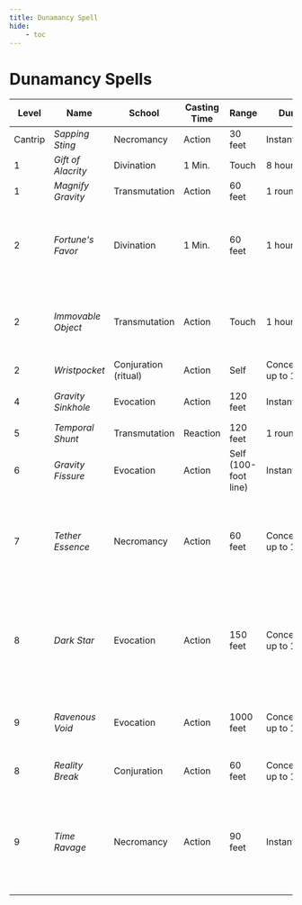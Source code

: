 ```yaml
---
title: Dunamancy Spell
hide:
    - toc
---
```


# Dunamancy Spells

| Level | Name | School | Casting Time | Range | Duration | Components | Source |
|---|---|---|---|---|---|---|---|
| Cantrip | *Sapping Sting* | Necromancy | Action | 30 feet | Instantaneous | V, S | EGW |
| 1 | *Gift of Alacrity* | Divination | 1 Min. | Touch | 8 hours | V, S | EGW |
| 1 | *Magnify Gravity* | Transmutation | Action | 60 feet | 1 round | V, S | EGW |
| 2 | *Fortune's Favor* | Divination | 1 Min. | 60 feet | 1 hour | V, S, M (a white pearl worth at least 100 gp, which the spell consumes) | EGW |
| 2 | *Immovable Object* | Transmutation | Action | Touch | 1 hour | V, S, M (gold dust worth at least 25 gp, which the spell consumes) | EGW |
| 2 | *Wristpocket* | Conjuration (ritual) | Action | Self | Concentration, up to 1 hour | S | EGW |
| 4 | *Gravity Sinkhole* | Evocation | Action | 120 feet | Instantaneous | V, S, M (a black marble) | EGW |
| 5 | *Temporal Shunt* | Transmutation | Reaction | 120 feet | 1 round | V, S | EGW |
| 6 | *Gravity Fissure* | Evocation | Action | Self (100-foot line) | Instantaneous | V, S, M (a fistful of iron filings) | EGW |
| 7 | *Tether Essence* | Necromancy | Action | 60 feet | Concentration, up to 1 hour | V, S, M (a spool of platinum cord worth at least 250 gp, which the spell consumes) | EGW |
| 8 | *Dark Star* | Evocation | Action | 150 feet | Concentration, up to 1 minute | V, S, M (a shard of onyx and a drop of the caster's blood, both of which the spell consumes) | EGW |
| 9 | *Ravenous Void* | Evocation | Action | 1000 feet | Concentration, up to 1 minute | V, S, M (a small, nine-pointed star made of iron) | EGW |
| 8 | *Reality Break* | Conjuration | Action | 60 feet | Concentration, up to 1 minute | V, S, M (a crystal prism) | EGW |
| 9 | *Time Ravage* | Necromancy | Action | 90 feet | Instantaneous | V, S, M (an hourglass filled with diamond dust worth at least 5,000 gp, which the spell consumes) | EGW |
